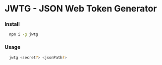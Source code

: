 # JWTG - JSON Web Token Generator

### Install

```sh
  npm i -g jwtg
```

### Usage

```sh
  jwtg <secret?> <jsonPath?>
```
